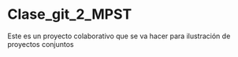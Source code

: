 # Clase_git_2_MPST
Este es un proyecto colaborativo que se va hacer para ilustración de proyectos conjuntos

